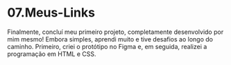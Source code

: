 # 07.Meus-Links
Finalmente, concluí meu primeiro projeto, completamente desenvolvido por mim mesmo! Embora simples, aprendi muito e tive desafios ao longo do caminho. Primeiro, criei o protótipo no Figma e, em seguida, realizei a programação em HTML e CSS.
